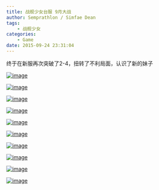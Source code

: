 ```yaml
---
title: 战舰少女台服 9月大战
author: Semprathlon / Simfae Dean
tags:
	- 战舰少女
categories:
	- Game
date: 2015-09-24 23:31:04
---
```

终于在新服再次突破了2-4，扭转了不利局面，认识了新的妹子


<a href="/blog/uploads/2015/09/wpid-screenshot_2015-09-20-19-25-32.png"><img title="Screenshot_2015-09-20-19-25-32.png" class="alignnone size-full"  alt="image" src="/blog/uploads/2015/09/wpid-screenshot_2015-09-20-19-25-32.png" /></a>



<a href="/blog/uploads/2015/09/wpid-screenshot_2015-09-20-21-36-04.png"><img title="Screenshot_2015-09-20-21-36-04.png" class="alignnone size-full"  alt="image" src="/blog/uploads/2015/09/wpid-screenshot_2015-09-20-21-36-04.png" /></a>




<!--more-->


<a href="/blog/uploads/2015/09/wpid-screenshot_2015-09-21-07-58-13.png"><img title="Screenshot_2015-09-21-07-58-13.png" class="alignnone size-full"  alt="image" src="/blog/uploads/2015/09/wpid-screenshot_2015-09-21-07-58-13.png" /></a>



<a href="/blog/uploads/2015/09/wpid-screenshot_2015-09-21-23-43-00.png"><img title="Screenshot_2015-09-21-23-43-00.png" class="alignnone size-full"  alt="image" src="/blog/uploads/2015/09/wpid-screenshot_2015-09-21-23-43-00.png" /></a>

<a href="/blog/uploads/2015/09/wpid-screenshot_2015-09-22-10-01-041.png"><img title="Screenshot_2015-09-22-10-01-04.png" class="alignnone size-full"  alt="image" src="/blog/uploads/2015/09/wpid-screenshot_2015-09-22-10-01-041.png" /></a> 

<a href="/blog/uploads/2015/09/wpid-screenshot_2015-09-22-18-30-001.png"><img title="Screenshot_2015-09-22-18-30-00.png" class="alignnone size-full"  alt="image" src="/blog/uploads/2015/09/wpid-screenshot_2015-09-22-18-30-001.png" /></a> 

<a href="/blog/uploads/2015/09/wpid-screenshot_2015-09-22-19-28-481.png"><img title="Screenshot_2015-09-22-19-28-48.png" class="alignnone size-full"  alt="image" src="/blog/uploads/2015/09/wpid-screenshot_2015-09-22-19-28-481.png" /></a> 


<a href="/blog/uploads/2015/09/wpid-screenshot_2015-09-23-17-14-391.png"><img title="Screenshot_2015-09-23-17-14-39.png" class="alignnone size-full"  alt="image" src="/blog/uploads/2015/09/wpid-screenshot_2015-09-23-17-14-391.png" /></a> 


<a href="/blog/uploads/2015/09/wpid-screenshot_2015-09-23-19-47-421.png"><img title="Screenshot_2015-09-23-19-47-42.png" class="alignnone size-full"  alt="image" src="/blog/uploads/2015/09/wpid-screenshot_2015-09-23-19-47-421.png" /></a> 

<a href="/blog/uploads/2015/09/wpid-screenshot_2015-09-23-21-51-461.png"><img title="Screenshot_2015-09-23-21-51-46.png" class="alignnone size-full"  alt="image" src="/blog/uploads/2015/09/wpid-screenshot_2015-09-23-21-51-461.png" /></a>